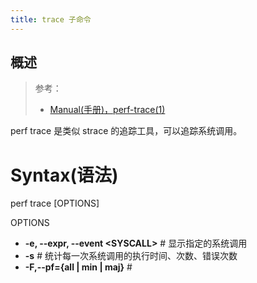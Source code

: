 ```yaml
---
title: trace 子命令
---
```


## 概述

> 参考：
> 
> - [Manual(手册)，perf-trace(1)](https://man7.org/linux/man-pages/man1/perf-trace.1.html)

perf trace 是类似 strace 的追踪工具，可以追踪系统调用。

# Syntax(语法)

perf trace \[OPTIONS]

OPTIONS

- **-e, --expr, --event \<SYSCALL>** # 显示指定的系统调用
- **-s** # 统计每一次系统调用的执行时间、次数、错误次数
- **-F,--pf={all | min | maj}** #

